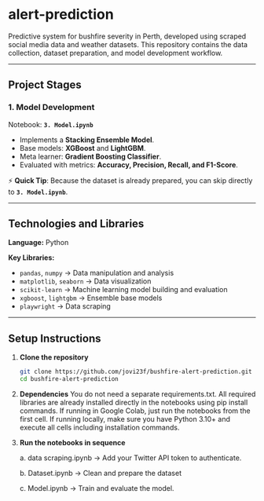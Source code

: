 # alert-prediction
Predictive system for bushfire severity in Perth, developed using scraped social media data and weather datasets. This repository contains the data collection, dataset preparation, and model development workflow.

---

## Project Stages

### 1.  Model Development
Notebook: **`3. Model.ipynb`**  
- Implements a **Stacking Ensemble Model**.  
- Base models: **XGBoost** and **LightGBM**.  
- Meta learner: **Gradient Boosting Classifier**.  
- Evaluated with metrics: **Accuracy, Precision, Recall, and F1-Score**.  

⚡ **Quick Tip**: Because the dataset is already prepared, you can skip directly to **`3. Model.ipynb`**.  

---

## Technologies and Libraries

**Language:** Python  

**Key Libraries:**
- `pandas`, `numpy` → Data manipulation and analysis  
- `matplotlib`, `seaborn` → Data visualization  
- `scikit-learn` → Machine learning model building and evaluation  
- `xgboost`, `lightgbm` → Ensemble base models  
- `playwright` → Data scraping  
---

## Setup Instructions

1. **Clone the repository**
   ```bash
   git clone https://github.com/jovi23f/bushfire-alert-prediction.git
   cd bushfire-alert-prediction
2. **Dependencies**
   You do not need a separate requirements.txt. All required libraries are already installed directly in the notebooks using pip install commands.
   If running in Google Colab, just run the notebooks from the first cell.
   If running locally, make sure you have Python 3.10+ and execute all cells including installation commands.
3. **Run the notebooks in sequence**
   
   a. data scraping.ipynb → Add your Twitter API token to authenticate.
   
   b. Dataset.ipynb → Clean and prepare the dataset

   c. Model.ipynb → Train and evaluate the model.
